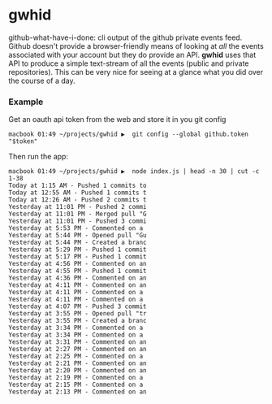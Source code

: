 gwhid
=====

github-what-have-i-done: cli output of the github private events feed.  Github
doesn't provide a browser-friendly means of looking at *all* the events
associated with your account but they do provide an API.  **gwhid** uses that
API to produce a simple text-stream of all the events (public and private
repositories).  This can be very nice for seeing at a glance what you did over
the course of a day.

### Example

Get an oauth api token from the web and store it in you git config

    macbook 01:49 ~/projects/gwhid ▶  git config --global github.token "$token"

Then run the app:

    macbook 01:49 ~/projects/gwhid ▶  node index.js | head -n 30 | cut -c 1-38
    Today at 1:15 AM - Pushed 1 commits to
    Today at 12:55 AM - Pushed 1 commits t
    Today at 12:26 AM - Pushed 2 commits t
    Yesterday at 11:01 PM - Pushed 2 commi
    Yesterday at 11:01 PM - Merged pull "G
    Yesterday at 11:01 PM - Pushed 3 commi
    Yesterday at 5:53 PM - Commented on a
    Yesterday at 5:44 PM - Opened pull "Gu
    Yesterday at 5:44 PM - Created a branc
    Yesterday at 5:29 PM - Pushed 1 commit
    Yesterday at 5:17 PM - Pushed 1 commit
    Yesterday at 4:56 PM - Commented on an
    Yesterday at 4:55 PM - Pushed 1 commit
    Yesterday at 4:36 PM - Commented on an
    Yesterday at 4:11 PM - Commented on an
    Yesterday at 4:11 PM - Commented on a
    Yesterday at 4:11 PM - Commented on a
    Yesterday at 4:07 PM - Pushed 3 commit
    Yesterday at 3:55 PM - Opened pull "tr
    Yesterday at 3:55 PM - Created a branc
    Yesterday at 3:34 PM - Commented on a
    Yesterday at 3:34 PM - Commented on a
    Yesterday at 3:31 PM - Commented on an
    Yesterday at 2:27 PM - Commented on an
    Yesterday at 2:25 PM - Commented on a
    Yesterday at 2:21 PM - Commented on an
    Yesterday at 2:20 PM - Commented on an
    Yesterday at 2:19 PM - Commented on a
    Yesterday at 2:15 PM - Commented on a
    Yesterday at 2:13 PM - Commented on an
